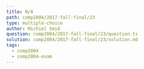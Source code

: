 ```yaml
---
title: N/A
path: comp2804/2017-fall-final/23
type: multiple-choice
author: Michiel Smid
question: comp2804/2017-fall-final/23/question.ts
solution: comp2804/2017-fall-final/23/solution.md
tags:
  - comp2804
  - comp2804-exam
---
```

